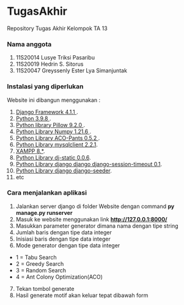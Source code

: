 # TugasAkhir
Repository Tugas Akhir Kelompok TA 13

### Nama anggota
1. 11S20014 Lusye Triksi Pasaribu
2. 11S20019 Hedrin S. Sitorus
3. 11S20047 Greyssenly Ester Lya Simanjuntak


### Instalasi yang diperlukan
Website ini dibangun menggunakan :
1. [Django Framework 4.1.1 ](https://www.djangoproject.com/download/).
2. [Python 3.9.8 ](https://www.python.org/downloads/).
3. [Python library Pillow 9.2.0 ](https://pillow.readthedocs.io/en/stable/installation.html).
4. [Python Library Numpy 1.21.6 ](https://numpy.org/install/).
5. [Python Library ACO-Pants 0.5.2 ](https://pypi.org/project/ACO-Pants/).
6. [Python Library mysqlclient 2.2.1](https://pypi.org/project/mysqlclient/).
7. [XAMPP 8.*](https://www.apachefriends.org/download.html).
8. [Python Library dj-static 0.0.6](https://github.com/heroku-python/dj-static).
9. [Python Library django django django-session-timeout 0.1](https://pypi.org/project/django-session-timeout/).
10. [Python Library django django-seeder](/#).
11. etc


### Cara menjalankan aplikasi
1. Jalankan server django di folder Website dengan command **py manage.py runserver**
2. Masuk ke website menggunakan link **http://127.0.0.1:8000/**
3. Masukkan parameter generator dimana nama dengan tipe string
4. Jumlah baris dengan tipe data integer
5. Inisiasi baris dengan tipe data integer
6. Mode generator dengan tipe data integer 
- 1 = Tabu Search
- 2 = Greedy Search
- 3 = Random Search
- 4 = Ant Colony Optimization(ACO)
7. Tekan tombol generate
8. Hasil generate motif akan keluar tepat dibawah form
